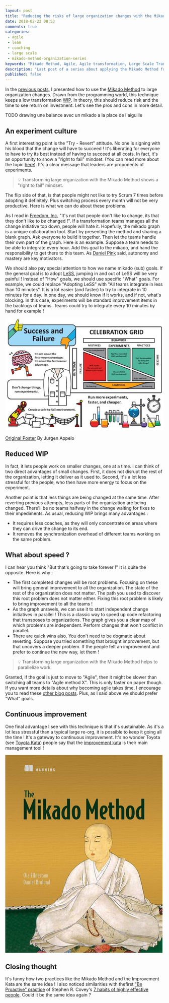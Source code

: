 ```yaml
---
layout: post
title: "Reducing the risks of large organization changes with the Mikado Method - part 3"
date: 2018-02-22 08:53
comments: true
categories: 
 - agile
 - lean
 - coaching
 - large scale
 - mikado-method-organization-series
keywords: "Mikado Method, Agile, Agile transformation, Large Scale Transformation, Large Scale Agile"
description: "Last post of a series about applying the Mikado Method for large organization changes. Here I dig into the pros and cons of the approach, and what to be careful about."
published: false
---
```

In the [previous posts](/reducing-the-risks-of-large-organization-changes-with-the-mikado-method-part-1/), I presented how to use the [Mikado Method](https://mikadomethod.wordpress.com/) to large organization changes. Drawn from the programming world, this technique keeps a low transformation [WIP](https://en.wikipedia.org/wiki/Work_in_process). In theory, this should reduce risk and the time to see return on investment. Let's see the pros and cons in more detail.

TODO drawing une balance avec un mikado a la place de l'aiguille

## An experiment culture

A first interesting point is the "Try - Revert" attitude. No one is signing with his blood that the change will have to succeed ! It's liberating for everyone to have to try its best instead of having to succeed at all costs. In fact, it's an opportunity to show a "right to fail" mindset. (You can read more about the topic [here](/blog/categories/agile-transformations-fail-series/)). It's a clear message that leaders are proponents of experiments.

> 💡 Transforming large organization with the Mikado Method shows a "right to fail" mindset.

The flip side of that, is that people might not like to try Scrum 7 times before adopting it definitely. Plus switching process every month will not be very productive. Here is what we can do about these problems. 

As I read in [Freedom, Inc.](https://www.amazon.com/Freedom-Inc-Employees-Business-Productivity/dp/0307409384/ref=sr_1_sc_1?ie=UTF8&qid=1516857037&sr=8-1-spell&keywords=isac+getz) "It's not that people don't like to change, its that they don't like to _be_ changed !". If a transformation teams manages all the change initiative top down, people will hate it. Hopefully, the mikado graph is a unique collaboration tool. Start by presenting the method and sharing a blank graph. Ask everyone to build it together. Then let the teams handle their own part of the graph. Here is an example. Suppose a team needs to be able to integrate every hour. Add this goal to the mikado, and hand the responsibility to get there to this team. As [Daniel Pink](https://www.ted.com/talks/dan_pink_on_motivation?language=en#t-195602) said, autonomy and mastery are key motivators.

We should also pay special attention to how we name mikado (sub) goals. If the general goal is to adopt [LeSS](https://less.works/), jumping in and out of LeSS will be very painful ! Instead of "How" goals, we should use specific "What" goals. For example, we could replace "Adopting LeSS" with "All teams integrate in less than 10 minutes". It is a lot easier (and faster) to try to integrate in 10 minutes for a day. In one day, we should know if it works, and if not, what's blocking. In this case, experiments will be standard improvement items in the backlogs of teams. Teams could try to integrate every 10 minutes by hand for example !

[![The Management 3.0 celebration grid poster](../imgs/2018-01-24-reducing-the-risks-of-large-organization-changes-with-the-mikado-method-part-3/celebration-grid.jpg)](http://noop.nl/2015/06/success-and-failure.html)<div class="image-credits">[Original Poster](http://noop.nl/2015/06/success-and-failure.html) By Jurgen Appelo</div>

## Reduced WIP

In fact, it lets people work on smaller changes, one at a time. I can think of two direct advantages of small changes. First, it does not disrupt the rest of the organization, letting it deliver as it used to. Second, it's a lot less stressful for the people, who then have more energy to focus on the experiment.

Another point is that less things are being changed at the same time. After reverting previous attempts, less parts of the organization are being changed. There'll be no teams halfway in the change waiting for fixes to their impediments. As usual, reducing WIP brings many advantages :

*   It requires less coaches, as they will only concentrate on areas where they can drive the change to its end.
*   It removes the synchronization overhead of different teams working on the same problem.

## What about speed ?

I can hear you think "But that's going to take forever !" It is quite the opposite. Here is why :

*   The first completed changes will be root problems. Focusing on these will bring general improvement to all the organization. The state of the rest of the organization does not matter. The path you used to discover this root problem does not matter either. Fixing this root problem is likely to bring improvement to all the teams !
*   As the graph unravels, we can use it to start independent change initiatives in parallel ! This is a classic way to speed up code refactoring that transposes to organizations. The graph gives you a clear map of which problems are independent. Perform changes that won't conflict in parallel.
*   There are quick wins also. You don't need to be dogmatic about reverting. Suppose you tried something that brought improvement, but that uncovers a deeper problem. If the people felt an improvement and prefer to continue the new way, let them !

> 💡 Transforming large organization with the Mikado Method helps to parallelize work.

Granted, if the goal is just to move to "Agile", then it might be slower than switching all teams to "Agile method X". This is only faster on paper though. If you want more details about why becoming agile takes time, I encourage you to read these [other blog posts](/blog/categories/agile-transformations-fail-series/). Plus, as I said above we should prefer "What" goals.

## Continuous improvement

One final advantage I see with this technique is that it's sustainable. As it's a lot less stressful than a typical large re-org, it is possible to keep it going all the time ! It's a gateway to continuous improvement. It's no wonder Toyota (see [Toyota Kata](https://www.amazon.com/Toyota-Kata-Managing-Improvement-Adaptiveness/dp/0071635238/ref=sr_1_1?ie=UTF8&qid=1516857324&sr=8-1&keywords=toyota+kata)) people say that the [improvement kata](http://www-personal.umich.edu/~mrother/The_Improvement_Kata.html) is their main management tool !

[![The cover of the 'Mikado Method' book](../imgs/2018-01-24-reducing-the-risks-of-large-organization-changes-with-the-mikado-method-part-3/mikado-method-cover.jpg)](https://www.amazon.com/Mikado-Method-Ola-Ellnestam/dp/1617291218/ref=sr_1_1)

## Closing thought

It's funny how two practices like the Mikado Method and the Improvement Kata are the same idea ! I also noticed similarities with thefirst ["Be Proactive" practice](https://blog.hubspot.com/sales/habits-of-highly-effective-people-summary) of Stephen R. Covey's [7 habits of highly effective people](https://www.amazon.com/Habits-Highly-Effective-People-Powerful/dp/1451639619/ref=sr_1_3?ie=UTF8&qid=1516857434&sr=8-3&keywords=7+habits+of+highly+effective+people). Could it be the same idea again ?